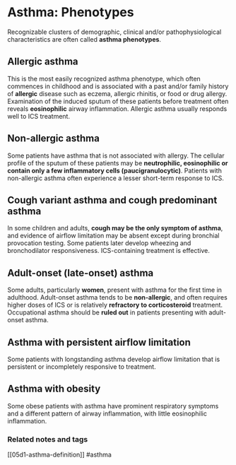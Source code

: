 # Asthma: Phenotypes
Recognizable clusters of demographic, clinical and/or pathophysiological
characteristics are often called **asthma phenotypes**.

## Allergic asthma
This is the most easily recognized asthma phenotype, which often commences in
childhood and is associated with a past and/or family history of **allergic**
disease such as eczema, allergic rhinitis, or food or drug allergy. Examination
of the induced sputum of these patients before treatment often reveals
**eosinophilic** airway inflammation. Allergic asthma usually responds well to
ICS treatment.

## Non-allergic asthma
Some patients have asthma that is not associated with allergy. The cellular
profile of the sputum of these patients may be **neutrophilic, eosinophilic or
contain only a few inflammatory cells (paucigranulocytic)**. Patients with
non-allergic asthma often experience a lesser short-term response to ICS.

## Cough variant asthma and cough predominant asthma
In some children and adults, **cough may be the only symptom of asthma**, and
evidence of airflow limitation may be absent except during bronchial provocation
testing. Some patients later develop wheezing and bronchodilator responsiveness.
ICS-containing treatment is effective.

## Adult-onset (late-onset) asthma
Some adults, particularly **women**, present with asthma for the first time in
adulthood. Adult-onset asthma tends to be **non-allergic**, and often requires
higher doses of ICS or is relatively **refractory to corticosteroid** treatment.
Occupational asthma should be **ruled out** in patients presenting with
adult-onset asthma.

## Asthma with persistent airflow limitation
Some patients with longstanding asthma develop airflow limitation that is
persistent or incompletely responsive to treatment.

## Asthma with obesity
Some obese patients with asthma have prominent respiratory symptoms and a
different pattern of airway inflammation, with little eosinophilic inflammation.

### Related notes and tags
[[05d1-asthma-definition]]
#asthma
